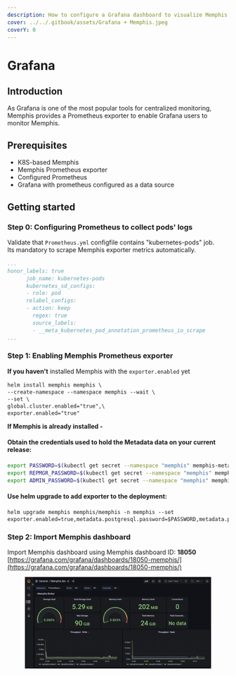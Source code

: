 ```yaml
---
description: How to configure a Grafana dashboard to visualize Memphis metrics
cover: ../../.gitbook/assets/Grafana + Memphis.jpeg
coverY: 0
---
```


# Grafana

## Introduction

As Grafana is one of the most popular tools for centralized monitoring, Memphis provides a Prometheus exporter to enable Grafana users to monitor Memphis.

## Prerequisites

* K8S-based Memphis
* Memphis Prometheus exporter
* Configured Prometheus
* Grafana with prometheus configured as a data source

## Getting started

### Step 0: Configuring Prometheus to collect pods' logs

Validate that `Prometheus.yml` configfile contains "kubernetes-pods" job.\
Its mandatory to scrape Memphis exporter metrics automatically.

```yaml
...
honor_labels: true
      job_name: kubernetes-pods
      kubernetes_sd_configs:
      - role: pod
      relabel_configs:
      - action: keep
        regex: true
        source_labels:
        - __meta_kubernetes_pod_annotation_prometheus_io_scrape
...
```

### Step 1: Enabling Memphis Prometheus exporter

**If you haven't** installed Memphis with the `exporter.enabled` yet&#x20;

```
helm install memphis memphis \
--create-namespace --namespace memphis --wait \
--set \
global.cluster.enabled="true",\
exporter.enabled="true"
```

**If Memphis is already installed -**

#### Obtain the credentials used to hold the Metadata data on your current release:

```bash
export PASSWORD=$(kubectl get secret --namespace "memphis" memphis-metadata -o jsonpath="{.data.password}" | base64 -d)
export REPMGR_PASSWORD=$(kubectl get secret --namespace "memphis" memphis-metadata -o jsonpath="{.data.repmgr-password}" | base64 -d)
export ADMIN_PASSWORD=$(kubectl get secret --namespace "memphis" memphis-metadata-coordinator -o jsonpath="{.data.admin-password}" | base64 -d)
```

#### Use helm upgrade to add exporter to the deployment:

```
helm upgrade memphis memphis/memphis -n memphis --set exporter.enabled=true,metadata.postgresql.password=$PASSWORD,metadata.postgresql.repmgrPassword=$REPMGR_PASSWORD,metadata.pgpool.adminPassword=$ADMIN_PASSWORD
```

### Step 2: Import Memphis dashboard

Import Memphis dashboard using Memphis dashboard ID: **18050**\
[https://grafana.com/grafana/dashboards/18050-memphis/](https://grafana.com/grafana/dashboards/18050-memphis/)

<figure><img src="../../.gitbook/assets/image (1) (3).png" alt=""><figcaption></figcaption></figure>
